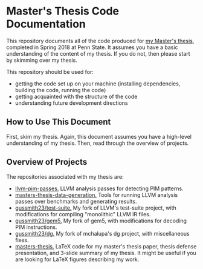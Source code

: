 # Master's Thesis Code Documentation

This repository documents all of the code produced for [my Master's thesis](https://github.com/gussmith23/masters-thesis/releases/), completed in Spring 2018 at Penn State. It assumes you have a basic understanding of the content of my thesis. If you do not, then please start by skimming over my thesis.

This repository should be used for:
- getting the code set up on your machine (installing dependencies, building the code, running the code)
- getting acquainted with the structure of the code
- understanding future development directions

## How to Use This Document
First, skim my thesis. Again, this document assumes you have a high-level understanding of my thesis. Then, read through the overview of projects.

## Overview of Projects

The repositories associated with my thesis are:
- [llvm-pim-passes.]() LLVM analysis passes for detecting PIM patterns.
- [masters-thesis-data-generation.]() Tools for running LLVM analysis passes over benchmarks and generating results.
- [gussmith23/test-suite.]() My fork of LLVM's test-suite project, with modifications for compiling "monolithic" LLVM IR files.
- [gussmith23/gem5.]() My fork of gem5, with modifications for decoding PIM instructions.
- [gussmith23/dg.]() My fork of mchalupa's dg project, with miscellaneous fixes.
- [masters-thesis.]() LaTeX code for my master's thesis paper, thesis defense presentation, and 3-slide summary of my thesis. It might be useful if you are looking for LaTeX figures describing my work.

